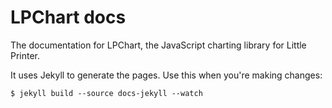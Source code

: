 # LPChart docs

The documentation for LPChart, the JavaScript charting library for Little
Printer.

It uses Jekyll to generate the pages. Use this when you're making changes:

	$ jekyll build --source docs-jekyll --watch


